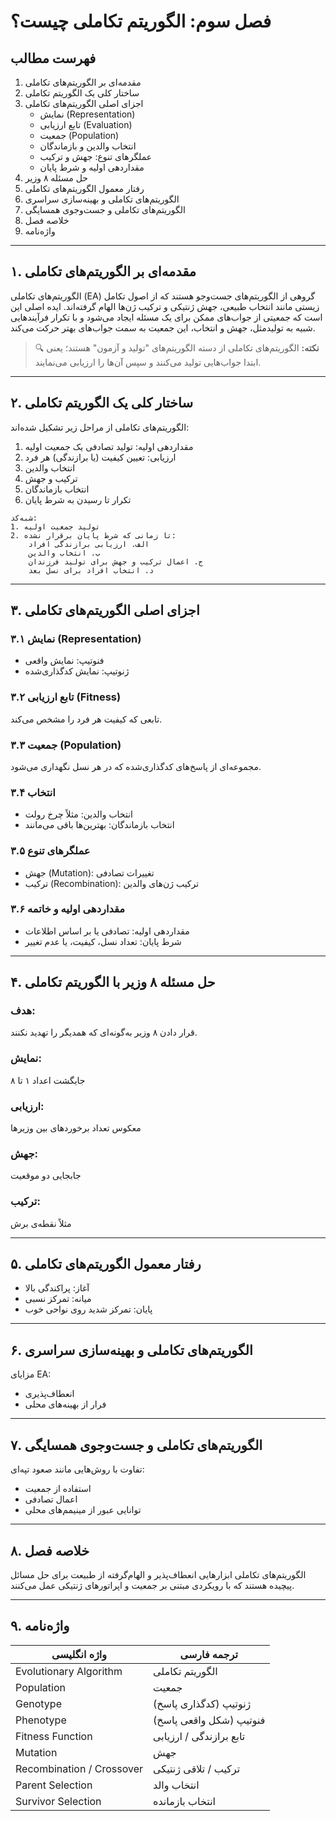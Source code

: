 
# فصل سوم: الگوریتم تکاملی چیست؟

## فهرست مطالب
1. مقدمه‌ای بر الگوریتم‌های تکاملی  
2. ساختار کلی یک الگوریتم تکاملی  
3. اجزای اصلی الگوریتم‌های تکاملی  
   - نمایش (Representation)  
   - تابع ارزیابی (Evaluation)  
   - جمعیت (Population)  
   - انتخاب والدین و بازماندگان  
   - عملگرهای تنوع: جهش و ترکیب  
   - مقداردهی اولیه و شرط پایان  
4. حل مسئله ۸ وزیر  
5. رفتار معمول الگوریتم‌های تکاملی  
6. الگوریتم‌های تکاملی و بهینه‌سازی سراسری  
7. الگوریتم‌های تکاملی و جست‌وجوی همسایگی  
8. خلاصه فصل  
9. واژه‌نامه

---

## ۱. مقدمه‌ای بر الگوریتم‌های تکاملی

الگوریتم‌های تکاملی (EA) گروهی از الگوریتم‌های جست‌وجو هستند که از اصول تکامل زیستی مانند انتخاب طبیعی، جهش ژنتیکی و ترکیب ژن‌ها الهام گرفته‌اند. ایده اصلی این است که جمعیتی از جواب‌های ممکن برای یک مسئله ایجاد می‌شود و با تکرار فرآیندهایی شبیه به تولیدمثل، جهش و انتخاب، این جمعیت به سمت جواب‌های بهتر حرکت می‌کند.

> 🔍 **نکته:** الگوریتم‌های تکاملی از دسته الگوریتم‌های "تولید و آزمون" هستند؛ یعنی ابتدا جواب‌هایی تولید می‌کنند و سپس آن‌ها را ارزیابی می‌نمایند.

---

## ۲. ساختار کلی یک الگوریتم تکاملی

الگوریتم‌های تکاملی از مراحل زیر تشکیل شده‌اند:

1. مقداردهی اولیه: تولید تصادفی یک جمعیت اولیه  
2. ارزیابی: تعیین کیفیت (یا برازندگی) هر فرد  
3. انتخاب والدین  
4. ترکیب و جهش  
5. انتخاب بازماندگان  
6. تکرار تا رسیدن به شرط پایان

```text
شبه‌کد:
1. تولید جمعیت اولیه
2. تا زمانی که شرط پایان برقرار نشده:
    الف. ارزیابی برازندگی افراد
    ب. انتخاب والدین
    ج. اعمال ترکیب و جهش برای تولید فرزندان
    د. انتخاب افراد برای نسل بعد
```

---

## ۳. اجزای اصلی الگوریتم‌های تکاملی

### ۳.۱ نمایش (Representation)
- فنوتیپ: نمایش واقعی
- ژنوتیپ: نمایش کدگذاری‌شده

### ۳.۲ تابع ارزیابی (Fitness)
تابعی که کیفیت هر فرد را مشخص می‌کند.

### ۳.۳ جمعیت (Population)
مجموعه‌ای از پاسخ‌های کدگذاری‌شده که در هر نسل نگهداری می‌شود.

### ۳.۴ انتخاب
- انتخاب والدین: مثلاً چرخ رولت
- انتخاب بازماندگان: بهترین‌ها باقی می‌مانند

### ۳.۵ عملگرهای تنوع
- جهش (Mutation): تغییرات تصادفی
- ترکیب (Recombination): ترکیب ژن‌های والدین

### ۳.۶ مقداردهی اولیه و خاتمه
- مقداردهی اولیه: تصادفی یا بر اساس اطلاعات
- شرط پایان: تعداد نسل، کیفیت، یا عدم تغییر

---

## ۴. حل مسئله ۸ وزیر با الگوریتم تکاملی

### هدف:
قرار دادن ۸ وزیر به‌گونه‌ای که همدیگر را تهدید نکنند.

### نمایش:
جایگشت اعداد ۱ تا ۸

### ارزیابی:
معکوس تعداد برخوردهای بین وزیرها

### جهش:
جابجایی دو موقعیت

### ترکیب:
مثلاً نقطه‌ی برش

---

## ۵. رفتار معمول الگوریتم‌های تکاملی

- آغاز: پراکندگی بالا  
- میانه: تمرکز نسبی  
- پایان: تمرکز شدید روی نواحی خوب

---

## ۶. الگوریتم‌های تکاملی و بهینه‌سازی سراسری

مزایای EA:
- انعطاف‌پذیری
- فرار از بهینه‌های محلی

---

## ۷. الگوریتم‌های تکاملی و جست‌وجوی همسایگی

تفاوت با روش‌هایی مانند صعود تپه‌ای:
- استفاده از جمعیت
- اعمال تصادفی
- توانایی عبور از مینیمم‌های محلی

---

## ۸. خلاصه فصل

الگوریتم‌های تکاملی ابزارهایی انعطاف‌پذیر و الهام‌گرفته از طبیعت برای حل مسائل پیچیده هستند که با رویکردی مبتنی بر جمعیت و اپراتورهای ژنتیکی عمل می‌کنند.

---

## ۹. واژه‌نامه

| واژه انگلیسی             | ترجمه فارسی                         |
|--------------------------|--------------------------------------|
| Evolutionary Algorithm   | الگوریتم تکاملی                     |
| Population               | جمعیت                                |
| Genotype                 | ژنوتیپ (کدگذاری پاسخ)               |
| Phenotype                | فنوتیپ (شکل واقعی پاسخ)             |
| Fitness Function         | تابع برازندگی / ارزیابی             |
| Mutation                 | جهش                                  |
| Recombination / Crossover| ترکیب / تلاقی ژنتیکی                |
| Parent Selection         | انتخاب والد                         |
| Survivor Selection       | انتخاب بازمانده                      |
